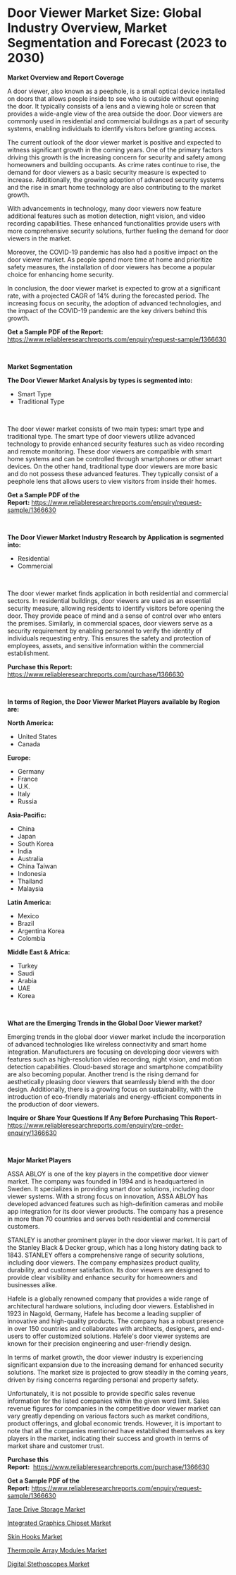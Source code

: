 <p><h1>Door Viewer Market Size: Global Industry Overview, Market Segmentation and Forecast (2023 to 2030)</h1></p><p><strong>Market Overview and Report Coverage</strong></p>
<p><p>A door viewer, also known as a peephole, is a small optical device installed on doors that allows people inside to see who is outside without opening the door. It typically consists of a lens and a viewing hole or screen that provides a wide-angle view of the area outside the door. Door viewers are commonly used in residential and commercial buildings as a part of security systems, enabling individuals to identify visitors before granting access.</p><p>The current outlook of the door viewer market is positive and expected to witness significant growth in the coming years. One of the primary factors driving this growth is the increasing concern for security and safety among homeowners and building occupants. As crime rates continue to rise, the demand for door viewers as a basic security measure is expected to increase. Additionally, the growing adoption of advanced security systems and the rise in smart home technology are also contributing to the market growth.</p><p>With advancements in technology, many door viewers now feature additional features such as motion detection, night vision, and video recording capabilities. These enhanced functionalities provide users with more comprehensive security solutions, further fueling the demand for door viewers in the market.</p><p>Moreover, the COVID-19 pandemic has also had a positive impact on the door viewer market. As people spend more time at home and prioritize safety measures, the installation of door viewers has become a popular choice for enhancing home security.</p><p>In conclusion, the door viewer market is expected to grow at a significant rate, with a projected CAGR of 14% during the forecasted period. The increasing focus on security, the adoption of advanced technologies, and the impact of the COVID-19 pandemic are the key drivers behind this growth.</p></p>
<p><strong>Get a Sample PDF of the Report:</strong> <a href="https://www.reliableresearchreports.com/enquiry/request-sample/1366630">https://www.reliableresearchreports.com/enquiry/request-sample/1366630</a></p>
<p>&nbsp;</p>
<p><strong>Market Segmentation</strong></p>
<p><strong>The Door Viewer Market Analysis by types is segmented into:</strong></p>
<p><ul><li>Smart Type</li><li>Traditional Type</li></ul></p>
<p>&nbsp;</p>
<p><p>The door viewer market consists of two main types: smart type and traditional type. The smart type of door viewers utilize advanced technology to provide enhanced security features such as video recording and remote monitoring. These door viewers are compatible with smart home systems and can be controlled through smartphones or other smart devices. On the other hand, traditional type door viewers are more basic and do not possess these advanced features. They typically consist of a peephole lens that allows users to view visitors from inside their homes.</p></p>
<p><strong>Get a Sample PDF of the Report:</strong>&nbsp;<a href="https://www.reliableresearchreports.com/enquiry/request-sample/1366630">https://www.reliableresearchreports.com/enquiry/request-sample/1366630</a></p>
<p>&nbsp;</p>
<p><strong>The Door Viewer Market Industry Research by Application is segmented into:</strong></p>
<p><ul><li>Residential</li><li>Commercial</li></ul></p>
<p>&nbsp;</p>
<p><p>The door viewer market finds application in both residential and commercial sectors. In residential buildings, door viewers are used as an essential security measure, allowing residents to identify visitors before opening the door. They provide peace of mind and a sense of control over who enters the premises. Similarly, in commercial spaces, door viewers serve as a security requirement by enabling personnel to verify the identity of individuals requesting entry. This ensures the safety and protection of employees, assets, and sensitive information within the commercial establishment.</p></p>
<p><strong>Purchase this Report:</strong>&nbsp; <a href="https://www.reliableresearchreports.com/purchase/1366630">https://www.reliableresearchreports.com/purchase/1366630</a></p>
<p>&nbsp;</p>
<p><strong>In terms of Region, the Door Viewer Market Players available by Region are:</strong></p>
<p>
    <p> <strong> North America: </strong>
        <ul>
            <li>United States</li>
            <li>Canada</li>
        </ul>
        </p> 
    <p> <strong> Europe: </strong>
        <ul>
            <li>Germany</li>
            <li>France</li>
            <li>U.K.</li>
            <li>Italy</li>
            <li>Russia</li>
        </ul>
        </p> 
    <p> <strong> Asia-Pacific: </strong>
        <ul>
            <li>China</li>
            <li>Japan</li>
            <li>South Korea</li>
            <li>India</li>
            <li>Australia</li>
            <li>China Taiwan</li>
            <li>Indonesia</li>
            <li>Thailand</li>
            <li>Malaysia</li>
        </ul>
        </p> 
    <p> <strong> Latin America: </strong>
        <ul>
            <li>Mexico</li>
            <li>Brazil</li>
            <li>Argentina Korea</li>
            <li>Colombia</li>
        </ul>
        </p> 
    <p> <strong> Middle East & Africa: </strong>
        <ul>
            <li>Turkey</li>
            <li>Saudi</li>
            <li>Arabia</li>
            <li>UAE</li>
            <li>Korea</li>
        </ul>
    </p>
    </p>
<p>&nbsp;</p>
<p><strong>What are the Emerging Trends in the Global Door Viewer market?</strong></p>
<p><p>Emerging trends in the global door viewer market include the incorporation of advanced technologies like wireless connectivity and smart home integration. Manufacturers are focusing on developing door viewers with features such as high-resolution video recording, night vision, and motion detection capabilities. Cloud-based storage and smartphone compatibility are also becoming popular. Another trend is the rising demand for aesthetically pleasing door viewers that seamlessly blend with the door design. Additionally, there is a growing focus on sustainability, with the introduction of eco-friendly materials and energy-efficient components in the production of door viewers.</p></p>
<p><strong>Inquire or Share Your Questions If Any Before Purchasing This Report</strong>- <a href="https://www.reliableresearchreports.com/enquiry/pre-order-enquiry/1366630">https://www.reliableresearchreports.com/enquiry/pre-order-enquiry/1366630</a></p>
<p>&nbsp;</p>
<p><strong>Major Market Players</strong></p>
<p><p>ASSA ABLOY is one of the key players in the competitive door viewer market. The company was founded in 1994 and is headquartered in Sweden. It specializes in providing smart door solutions, including door viewer systems. With a strong focus on innovation, ASSA ABLOY has developed advanced features such as high-definition cameras and mobile app integration for its door viewer products. The company has a presence in more than 70 countries and serves both residential and commercial customers.</p><p>STANLEY is another prominent player in the door viewer market. It is part of the Stanley Black & Decker group, which has a long history dating back to 1843. STANLEY offers a comprehensive range of security solutions, including door viewers. The company emphasizes product quality, durability, and customer satisfaction. Its door viewers are designed to provide clear visibility and enhance security for homeowners and businesses alike.</p><p>Hafele is a globally renowned company that provides a wide range of architectural hardware solutions, including door viewers. Established in 1923 in Nagold, Germany, Hafele has become a leading supplier of innovative and high-quality products. The company has a robust presence in over 150 countries and collaborates with architects, designers, and end-users to offer customized solutions. Hafele's door viewer systems are known for their precision engineering and user-friendly design.</p><p>In terms of market growth, the door viewer industry is experiencing significant expansion due to the increasing demand for enhanced security solutions. The market size is projected to grow steadily in the coming years, driven by rising concerns regarding personal and property safety.</p><p>Unfortunately, it is not possible to provide specific sales revenue information for the listed companies within the given word limit. Sales revenue figures for companies in the competitive door viewer market can vary greatly depending on various factors such as market conditions, product offerings, and global economic trends. However, it is important to note that all the companies mentioned have established themselves as key players in the market, indicating their success and growth in terms of market share and customer trust.</p></p>
<p><strong>Purchase this Report:</strong>&nbsp;&nbsp;<a href="https://www.reliableresearchreports.com/purchase/1366630">https://www.reliableresearchreports.com/purchase/1366630</a></p>
<p></p>
<p><strong>Get a Sample PDF of the Report:</strong>&nbsp;<a href="https://www.reliableresearchreports.com/enquiry/request-sample/1366630">https://www.reliableresearchreports.com/enquiry/request-sample/1366630</a></p>
<p><p><a href="https://www.linkedin.com/pulse/tape-drive-storage-market-research-report-provides-thorough-ti2ke/">Tape Drive Storage Market</a></p><p><a href="https://www.linkedin.com/pulse/integrated-graphics-chipset-market-research-report-unlocks-azz3e/">Integrated Graphics Chipset Market</a></p><p><a href="https://medium.com/@helalkhan4512/skin-hooks-market-size-cagr-trends-2024-2030-d07f37f20917">Skin Hooks Market</a></p><p><a href="https://www.linkedin.com/pulse/thermopile-array-modules-market-insights-players-forecast-k2dxe/">Thermopile Array Modules Market</a></p><p><a href="https://medium.com/@smithazim89098/digital-stethoscopes-market-size-cagr-trends-2024-2030-7a4ab39e1df5">Digital Stethoscopes Market</a></p></p>